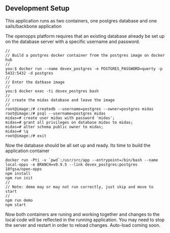 ## Development Setup

This application runs as two containers, one postgres database and one sails/backbone application

The openopps platform requires that an existing database already be set up on the database server
with a specific username and password.
```
//
// Build a postgres docker container from the postgres image on docker hub
//
you:$ docker run --name devex_postgres -e POSTGRES_PASSWORD=querty -p 5432:5432 -d postgres
//
// Enter the datbase image
//
you:$ docker exec -ti devex_postgres bash
//
// create the midas database and leave the image
//
root@image:/# createdb --username=postgres --owner=postgres midas
root@image:/# psql --username=postgres midas
midas=# create user midas with password 'midas';
midas=# grant all privileges on database midas to midas;
midas=# alter schema public owner to midas;
midas=# \q
root@image:/# exit
```
Now the database should be all set up and ready. Its time to build the application container
```
docker run -Pti -v `pwd`:/usr/src/app --entrypoint=/bin/bash --name local-opps -e BRANCH=v0.9.5 --link devex_postgres:postgres 18fgsa/open-opps
npm install
npm run init
//
// Note: demo may or may not run correctly, just skip and move to start
//
npm run demo
npm start
```
Now both containers are runing and working together and changes to the local code will be reflected in the
running application.  You may need to stop the server and restart in order to reload changes. Auto-load coming soon.

